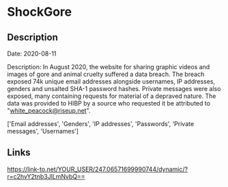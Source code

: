 # ShockGore

## Description

Date: 2020-08-11

Description:
In August 2020, the website for sharing graphic videos and images of gore and animal cruelty suffered a data breach. The breach exposed 74k unique email addresses alongside usernames, IP addresses, genders and unsalted SHA-1 password hashes. Private messages were also exposed, many containing requests for material of a depraved nature. The data was provided to HIBP by a source who requested it be attributed to &quot;white_peacock@riseup.net&quot;.


['Email addresses', 'Genders', 'IP addresses', 'Passwords', 'Private messages', 'Usernames']

## Links

https://link-to.net/YOUR_USER/247.06571699990744/dynamic/?r=c2hvY2tnb3JlLmNvbQ==